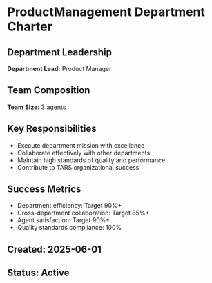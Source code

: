 ﻿# ProductManagement Department Charter

## Department Leadership
**Department Lead:** Product Manager

## Team Composition
**Team Size:** 3 agents

## Key Responsibilities
- Execute department mission with excellence
- Collaborate effectively with other departments
- Maintain high standards of quality and performance
- Contribute to TARS organizational success

## Success Metrics
- Department efficiency: Target 90%+
- Cross-department collaboration: Target 85%+
- Agent satisfaction: Target 90%+
- Quality standards compliance: 100%

## Created: 2025-06-01
## Status: Active
